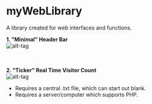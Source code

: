 # myWebLibrary
A library created for web interfaces and functions.

<strong>1. "Minimal" Header Bar</strong><br>
![alt-tag](https://raw.githubusercontent.com/steveisreally/myWebLibrary/master/headerBar_minimal/minimal.png)

<br><br>
<strong>2. "Ticker" Real Time Visitor Count</strong><br>
![alt-tag](https://raw.githubusercontent.com/steveisreally/myWebLibrary/master/realTimeUpdater_ticker/ticker.png)
* Requires a central .txt file, which can start out blank.
* Requires a server/computer which supports PHP.


